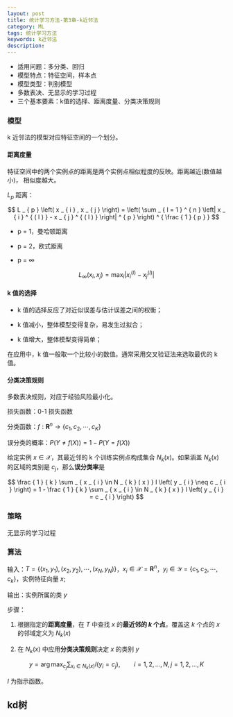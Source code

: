 ```yaml
---
layout: post
title: 统计学习方法-第3章-k近邻法
category: ML
tags: 统计学习方法
keywords: k近邻法
description:
---
```


- 适用问题：多分类、回归
- 模型特点：特征空间，样本点
- 模型类型：判别模型
- 多数表决、无显示的学习过程
- 三个基本要素：k值的选择、距离度量、分类决策规则

### 模型

k 近邻法的模型对应特征空间的一个划分。

#### 距离度量

特征空间中的两个实例点的距离是两个实例点相似程度的反映。距离越近(数值越小)， 相似度越大。

$L_p$ 距离：

$$
L _ { p } \left( x _ { i } , x _ { j } \right) = \left( \sum _ { l = 1 } ^ { n } \left| x _ { i } ^ { ( l ) } - x _ { j } ^ { ( l ) } \right| ^ { p } \right) ^ { \frac { 1 } { p } }
$$

- p = 1，曼哈顿距离

- p = 2，欧式距离

- p = ∞

$$
L _ { \infty } \left( x _ { i } , x _ { j } \right) = \max _ { l } \left| x _ { i } ^ { ( l ) } - x _ { j } ^ { ( l ) } \right|
$$

#### k 值的选择

- k 值的选择反应了对近似误差与估计误差之间的权衡；

- k 值减小，整体模型变得复杂，易发生过拟合；

- k 值增大，整体模型变得简单；

在应用中，k 值一般取一个比较小的数值。通常采用交叉验证法来选取最优的 k 值。

#### 分类决策规则

多数表决规则，对应于经验风险最小化。

损失函数：0-1 损失函数

分类函数：$f: \mathbf { R } ^ { n } \rightarrow \left\{ c_1, c_2,\cdots,c_K \right\}$

误分类的概率：$P \left( Y \neq f\left( X \right) \right) = 1 - P \left( Y = f\left( X \right) \right)$

给定实例 $x \in \mathcal {X}$，其最近邻的 k 个训练实例点构成集合 $N_k\left( x \right)$。如果涵盖 $N_k\left( x \right)$ 的区域的类别是 $c_j$，那么**误分类率**是

$$
\frac { 1 } { k } \sum _ { x _ { i } \in N _ { k } ( x ) } I \left( y _ { i } \neq c _ { i } \right) = 1 - \frac { 1 } { k } \sum _ { x _ { i } \in N _ { k } ( x ) } I \left( y _ { i } = c _ { i } \right)
$$

### 策略

无显示的学习过程

### 算法

输入：$T = \left\{ \left( x _ { 1 } , y _ { 1 } \right) , \left( x _ { 2 } , y _ { 2 } \right) , \cdots , \left( x _ { N } , y _ { N } \right) \right\}$，$x _ { i } \in \mathcal { X } = \mathbf { R } ^ { n }$，$y _ { i } \in \mathcal { Y } = \{ c _ { 1 } , c _ { 2 }, \cdots ,c _ { k } \}$，实例特征向量 $x$;

输出：实例所属的类 $y$

步骤：

1. 根据指定的**距离度量**，在 $T$ 中查找 $x$ 的**最近邻的 $k$ 个点**，覆盖这 $k$ 个点的 $x$ 的邻域定义为 $N_k(x)$

2. 在 $N_k(x)$ 中应用**分类决策规则**决定 $x$ 的类别 $y$

$$
y = \arg \max _ { c _ { j } } \sum _ { x _ { i } \in N _ { k } ( x ) } I \left( y _ { i } = c _ { j } \right) , \qquad i = 1,2 , \ldots , N , j = 1,2 , \ldots , K
$$

$I$ 为指示函数。

## kd树

